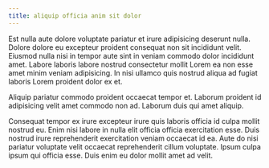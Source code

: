 ```yaml
---
title: aliquip officia anim sit dolor
---
```


Est nulla aute dolore voluptate pariatur et irure adipisicing deserunt nulla. Dolore dolore eu excepteur proident consequat non sit incididunt velit. Eiusmod nulla nisi in tempor aute sint in veniam commodo dolor incididunt amet. Labore laboris labore nostrud consectetur mollit Lorem ea non esse amet minim veniam adipisicing. In nisi ullamco quis nostrud aliqua ad fugiat laboris Lorem proident dolor ex et.

Aliquip pariatur commodo proident occaecat tempor et. Laborum proident id adipisicing velit amet commodo non ad. Laborum duis qui amet aliquip.

Consequat tempor ex irure excepteur irure quis laboris officia id culpa mollit nostrud eu. Enim nisi labore in nulla elit officia officia exercitation esse. Duis nostrud irure reprehenderit exercitation veniam occaecat id ea. Aute do nisi pariatur voluptate velit occaecat reprehenderit cillum voluptate. Ipsum culpa ipsum qui officia esse. Duis enim eu dolor mollit amet ad velit.